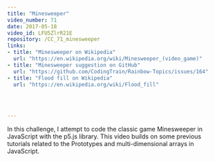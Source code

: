 ```yaml
---
title: "Minesweeper"
video_number: 71
date: 2017-05-18
video_id: LFU5ZlrR21E
repository: /CC_71_minesweeper
links:
- title: "Minesweeper on Wikipedia"  
  url: "https://en.wikipedia.org/wiki/Minesweeper_(video_game)"
- title: "Minesweeper suggestion on GitHub"  
  url: "https://github.com/CodingTrain/Rainbow-Topics/issues/164"
- title: "Flood fill on Wikipedia"  
  url: "https://en.wikipedia.org/wiki/Flood_fill"
  


  
---
```


In this challenge, I attempt to code the classic game Minesweeper in JavaScript with the p5.js library. This video builds on some previous tutorials related to the Prototypes and multi-dimensional arrays in JavaScript.

